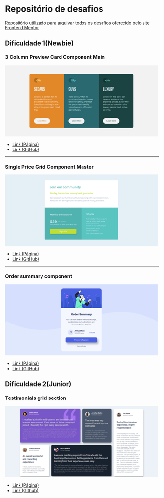 # Repositório de desafios

Repositório utilizado para arquivar todos os desafios oferecido pelo site [Frontend Mentor](https://www.frontendmentor.io/)

## Dificuldade 1(Newbie)

### 3 Column Preview Card Component Main
<img width="500px" src="./imagens/desafios-imagens/3-column-preview-card-component-main.png">

* [Link (Página)](https://gabrielfsoliveira.github.io/frontend-mentor/desafios/3-column-preview-card-component-main/)
* [Link (GitHub)](https://github.com/gabrielFSOliveira/frontend-mentor/tree/main/desafios/3-column-preview-card-component-main)

<hr>

### Single Price Grid Component Master
<img width="500px" src="./imagens/desafios-imagens/single-price-grid-component-master.png">

* [Link (Página)](https://gabrielfsoliveira.github.io/frontend-mentor/desafios/single-price-grid-component-master/) 
* [Link (GitHub)](https://github.com/gabrielFSOliveira/frontend-mentor/tree/main/desafios/single-price-grid-component-master)

<hr>

### Order summary component
<img width="500px" src="./imagens/desafios-imagens/order-summary-component-main.png">

* [Link (Página)](https://gabrielfsoliveira.github.io/frontend-mentor/desafios/order-summary-component-main/) 
* [Link (GitHub)](https://github.com/gabrielFSOliveira/frontend-mentor/tree/main/desafios/order-summary-component-main/)

## Dificuldade 2(Junior)

### Testimonials grid section
<img width="500px" src="./imagens/desafios-imagens/testimonials-grid-section-main.png">

* [Link (Página)](https://gabrielfsoliveira.github.io/frontend-mentor/desafios/testimonials-grid-section-main/)
* [Link (Github)](https://github.com/gabrielFSOliveira/frontend-mentor/tree/main/desafios/testimonials-grid-section-main)